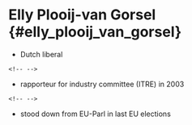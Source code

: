 # Elly Plooij-van Gorsel {#elly_plooij_van_gorsel}

-   Dutch liberal

```{=html}
<!-- -->
```
-   rapporteur for industry committee (ITRE) in 2003

```{=html}
<!-- -->
```
-   stood down from EU-Parl in last EU elections
